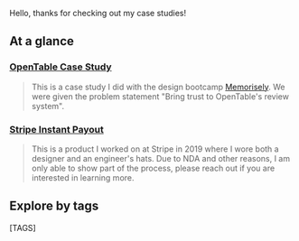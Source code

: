 Hello, thanks for checking out my case studies!



## At a glance

### [OpenTable Case Study](opentable)

>This is a case study I did with the design bootcamp [Memorisely](https://www.memorisely.com/). We were given the problem statement "Bring trust to OpenTable's review system".


### [Stripe Instant Payout](stripe)

>This is a product I worked on at Stripe in 2019 where I wore both a designer and an engineer's hats. Due to NDA and other reasons, I am only able to show part of the process, please reach out if you are interested in learning more.




## Explore by tags

[TAGS]
